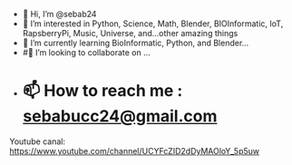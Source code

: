 - 👋 Hi, I’m @sebab24
- 👀 I’m interested in Python, Science, Math, Blender, BIOInformatic, IoT, RapsberryPi, Music, Universe, and...other amazing things
- 🌱 I’m currently learning BioInformatic, Python, and Blender...
- #💞️ I’m looking to collaborate on ...
- # 📫 How to reach me :   sebabucc24@gmail.com

Youtube canal: https://www.youtube.com/channel/UCYFcZID2dDyMAOloY_5p5uw

<!---
sebab24/sebab24 is a ✨ special ✨ repository because its `README.md` (this file) appears on your GitHub profile.
You can click the Preview link to take a look at your changes.
--->
